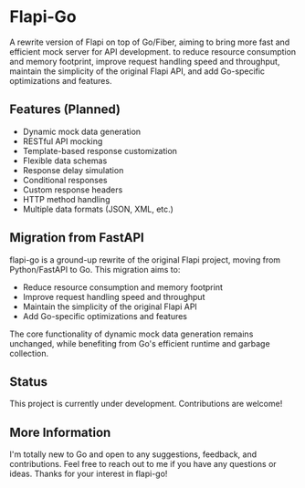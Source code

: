 # Flapi-Go
A rewrite version of Flapi on top of Go/Fiber, aiming to bring more fast and efficient mock server for API development. to reduce resource consumption and memory footprint, improve request handling speed and throughput, maintain the simplicity of the original Flapi API, and add Go-specific optimizations and features.


## Features (Planned)
- Dynamic mock data generation
- RESTful API mocking
- Template-based response customization
- Flexible data schemas
- Response delay simulation
- Conditional responses
- Custom response headers
- HTTP method handling
- Multiple data formats (JSON, XML, etc.)


## Migration from FastAPI
flapi-go is a ground-up rewrite of the original Flapi project, moving from Python/FastAPI to Go. This migration aims to:

- Reduce resource consumption and memory footprint
- Improve request handling speed and throughput
- Maintain the simplicity of the original Flapi API
- Add Go-specific optimizations and features

The core functionality of dynamic mock data generation remains unchanged, while benefiting from Go's efficient runtime and garbage collection.


## Status
This project is currently under development. Contributions are welcome!


## More Information
I'm totally new to Go and open to any suggestions, feedback, and contributions. Feel free to reach out to me if you have any questions or ideas. Thanks for your interest in flapi-go!
